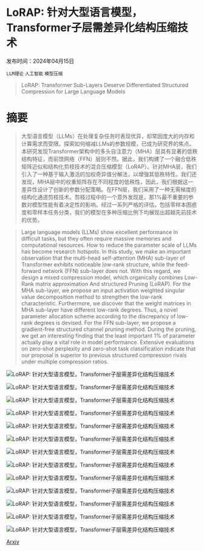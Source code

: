 # LoRAP: 针对大型语言模型，Transformer子层需差异化结构压缩技术

发布时间：2024年04月15日

`LLM理论` `人工智能` `模型压缩`

> LoRAP: Transformer Sub-Layers Deserve Differentiated Structured Compression for Large Language Models

# 摘要

> 大型语言模型（LLMs）在处理复杂任务时表现优异，却常因庞大的内存和计算需求而受限。探索如何缩减LLMs的参数规模，已成为研究界的焦点。本研究发现Transformer架构中的多头自注意力（MHA）层具有显著的低秩结构特征，而前馈网络（FFN）层则不然。据此，我们构建了一个融合低秩矩阵近似和结构化剪枝技术的混合压缩模型（LoRAP）。针对MHA层，我们引入了一种基于输入激活的加权奇异值分解法，以增强其低秩特性。我们还发现，MHA层中的权重矩阵存在不同程度的低秩性，因此，我们根据这一差异性设计了创新的参数分配策略。在FFN层，我们采用了一种无需梯度的结构化通道剪枝技术。剪枝过程中的一个意外发现是，那1%最不重要的参数对模型性能有着决定性的影响。经过一系列严格的评估，包括零样本困惑度和零样本任务分类，我们的模型在多种压缩比例下均展现出超越先前技术的优势。

> Large language models (LLMs) show excellent performance in difficult tasks, but they often require massive memories and computational resources. How to reduce the parameter scale of LLMs has become research hotspots. In this study, we make an important observation that the multi-head self-attention (MHA) sub-layer of Transformer exhibits noticeable low-rank structure, while the feed-forward network (FFN) sub-layer does not. With this regard, we design a mixed compression model, which organically combines Low-Rank matrix approximation And structured Pruning (LoRAP). For the MHA sub-layer, we propose an input activation weighted singular value decomposition method to strengthen the low-rank characteristic. Furthermore, we discover that the weight matrices in MHA sub-layer have different low-rank degrees. Thus, a novel parameter allocation scheme according to the discrepancy of low-rank degrees is devised. For the FFN sub-layer, we propose a gradient-free structured channel pruning method. During the pruning, we get an interesting finding that the least important 1% of parameter actually play a vital role in model performance. Extensive evaluations on zero-shot perplexity and zero-shot task classification indicate that our proposal is superior to previous structured compression rivals under multiple compression ratios.

![LoRAP: 针对大型语言模型，Transformer子层需差异化结构压缩技术](../../../paper_images/2404.09695/x1.png)

![LoRAP: 针对大型语言模型，Transformer子层需差异化结构压缩技术](../../../paper_images/2404.09695/x2.png)

![LoRAP: 针对大型语言模型，Transformer子层需差异化结构压缩技术](../../../paper_images/2404.09695/x3.png)

![LoRAP: 针对大型语言模型，Transformer子层需差异化结构压缩技术](../../../paper_images/2404.09695/x4.png)

![LoRAP: 针对大型语言模型，Transformer子层需差异化结构压缩技术](../../../paper_images/2404.09695/x5.png)

![LoRAP: 针对大型语言模型，Transformer子层需差异化结构压缩技术](../../../paper_images/2404.09695/x6.png)

![LoRAP: 针对大型语言模型，Transformer子层需差异化结构压缩技术](../../../paper_images/2404.09695/x7.png)

![LoRAP: 针对大型语言模型，Transformer子层需差异化结构压缩技术](../../../paper_images/2404.09695/x8.png)

![LoRAP: 针对大型语言模型，Transformer子层需差异化结构压缩技术](../../../paper_images/2404.09695/x9.png)

![LoRAP: 针对大型语言模型，Transformer子层需差异化结构压缩技术](../../../paper_images/2404.09695/x10.png)

![LoRAP: 针对大型语言模型，Transformer子层需差异化结构压缩技术](../../../paper_images/2404.09695/x11.png)

![LoRAP: 针对大型语言模型，Transformer子层需差异化结构压缩技术](../../../paper_images/2404.09695/x12.png)

![LoRAP: 针对大型语言模型，Transformer子层需差异化结构压缩技术](../../../paper_images/2404.09695/x13.png)

[Arxiv](https://arxiv.org/abs/2404.09695)